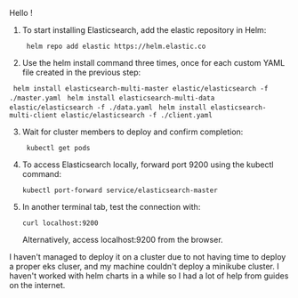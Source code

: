 Hello !

1. To start installing Elasticsearch, add the elastic repository in Helm:

   ``` helm repo add elastic https://helm.elastic.co```


2. Use the helm install command three times, once for each custom YAML file created in the previous step:

  ```  helm install elasticsearch-multi-master elastic/elasticsearch -f ./master.yaml ```
  ```  helm install elasticsearch-multi-data elastic/elasticsearch -f ./data.yaml ```
  ```  helm install elasticsearch-multi-client elastic/elasticsearch -f ./client.yaml ```

3. Wait for cluster members to deploy and confirm completion:

   ``` kubectl get pods```

    
4. To access Elasticsearch locally, forward port 9200 using the kubectl command:

   ``` kubectl port-forward service/elasticsearch-master ```


5. In another terminal tab, test the connection with:

    ``` curl localhost:9200 ```

    Alternatively, access localhost:9200 from the browser.



I haven't managed to deploy it on a cluster due to not having time to deploy a proper eks cluser, and my machine couldn't deploy a minikube cluster.
I haven't worked with helm charts in a while so I had a lot of help from guides on the internet.
